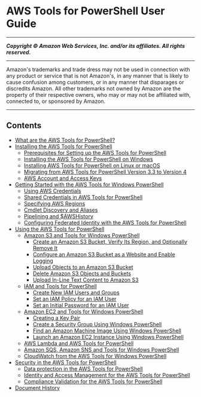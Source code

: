 # AWS Tools for PowerShell User Guide

-----
*****Copyright &copy; Amazon Web Services, Inc. and/or its affiliates. All rights reserved.*****

-----
Amazon's trademarks and trade dress may not be used in 
     connection with any product or service that is not Amazon's, 
     in any manner that is likely to cause confusion among customers, 
     or in any manner that disparages or discredits Amazon. All other 
     trademarks not owned by Amazon are the property of their respective
     owners, who may or may not be affiliated with, connected to, or 
     sponsored by Amazon.

-----
## Contents
+ [What are the AWS Tools for PowerShell?](pstools-welcome.md)
+ [Installing the AWS Tools for PowerShell](pstools-getting-set-up.md)
   + [Prerequisites for Setting up the AWS Tools for PowerShell](pstools-getting-set-up-prereq.md)
   + [Installing the AWS Tools for PowerShell on Windows](pstools-getting-set-up-windows.md)
   + [Installing AWS Tools for PowerShell on Linux or macOS](pstools-getting-set-up-linux-mac.md)
   + [Migrating from AWS Tools for PowerShell Version 3.3 to Version 4](v4migration.md)
   + [AWS Account and Access Keys](pstools-appendix-sign-up.md)
+ [Getting Started with the AWS Tools for Windows PowerShell](pstools-getting-started.md)
   + [Using AWS Credentials](specifying-your-aws-credentials.md)
   + [Shared Credentials in AWS Tools for PowerShell](shared-credentials-in-aws-powershell.md)
   + [Specifying AWS Regions](pstools-installing-specifying-region.md)
   + [Cmdlet Discovery and Aliases](pstools-discovery-aliases.md)
   + [Pipelining and $AWSHistory](pstools-pipelines.md)
   + [Configuring Federated Identity with the AWS Tools for PowerShell](saml-pst.md)
+ [Using the AWS Tools for PowerShell](pstools-using.md)
   + [Amazon S3 and Tools for Windows PowerShell](pstools-s3.md)
      + [Create an Amazon S3 Bucket, Verify Its Region, and Optionally Remove It](pstools-s3-bucket-create.md)
      + [Configure an Amazon S3 Bucket as a Website and Enable Logging](pstools-s3-create-website.md)
      + [Upload Objects to an Amazon S3 Bucket](pstools-s3-upload-object.md)
      + [Delete Amazon S3 Objects and Buckets](pstools-s3-delete-website.md)
      + [Upload In-Line Text Content to Amazon S3](pstools-s3-upload-in-line-text.md)
   + [IAM and Tools for PowerShell](pstools-iam.md)
      + [Create New IAM Users and Groups](pstools-iam-new-user-group.md)
      + [Set an IAM Policy for an IAM User](pstools-iam-policy.md)
      + [Set an Initial Password for an IAM User](pstools-iam-set-pw.md)
   + [Amazon EC2 and Tools for Windows PowerShell](pstools-ec2.md)
      + [Creating a Key Pair](pstools-ec2-keypairs.md)
      + [Create a Security Group Using Windows PowerShell](pstools-ec2-sg.md)
      + [Find an Amazon Machine Image Using Windows PowerShell](pstools-ec2-get-amis.md)
      + [Launch an Amazon EC2 Instance Using Windows PowerShell](pstools-ec2-launch.md)
   + [AWS Lambda and AWS Tools for PowerShell](pstools-lambda.md)
   + [Amazon SQS, Amazon SNS and Tools for Windows PowerShell](pstools-sqs-queue-sns-topic.md)
   + [CloudWatch from the AWS Tools for Windows PowerShell](pstools-cw.md)
+ [Security in the AWS Tools for PowerShell](pstools-security.md)
   + [Data protection in the AWS Tools for PowerShell](pstools-security-data-protection.md)
   + [Identity and Access Management for the AWS Tools for PowerShell](pstools-security-iam.md)
   + [Compliance Validation for the AWS Tools for PowerShell](pstools-security-compliance-validation.md)
+ [Document History](history-pst.md)